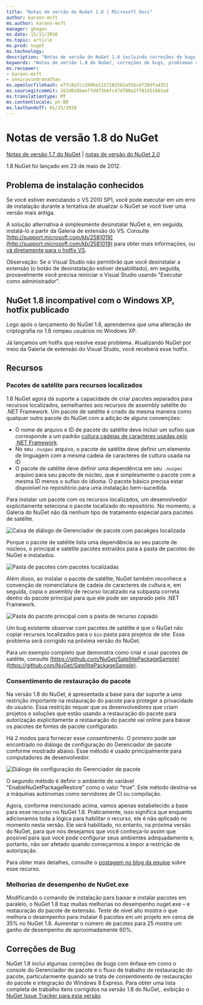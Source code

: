 ```yaml
---
title: "Notas de versão do NuGet 1.8 | Microsoft Docs"
author: karann-msft
ms.author: karann-msft
manager: ghogen
ms.date: 11/11/2016
ms.topic: article
ms.prod: nuget
ms.technology: 
description: "Notas de versão do NuGet 1.8 incluindo correções de bugs, problemas conhecidos, recursos adicionados e DCRs."
keywords: "Notas de versão 1.8 do NuGet, correções de bugs, problemas conhecidos, adicionaram recursos, DCRs"
ms.reviewer:
- karann-msft
- unniravindranathan
ms.openlocfilehash: e77c8a7cc2096e11571025b2a55bc6f20dfa4351
ms.sourcegitcommit: 262d026beeffd4f3b6fc47d780a2f701451663a8
ms.translationtype: MT
ms.contentlocale: pt-BR
ms.lasthandoff: 01/25/2018
---
```

# <a name="nuget-18-release-notes"></a>Notas de versão 1.8 do NuGet

[Notas de versão 1.7 do NuGet](../release-notes/nuget-1.7.md) | [notas de versão do NuGet 2.0](../release-notes/nuget-2.0.md)

1.8 NuGet foi lançado em 23 de maio de 2012.

## <a name="known-installation-issue"></a>Problema de instalação conhecidos
Se você estiver executando o VS 2010 SP1, você pode executar em um erro de instalação durante a tentativa de atualizar o NuGet se você tiver uma versão mais antiga.

A solução alternativa é simplesmente desinstalar NuGet e, em seguida, instalá-lo a partir da Galeria de extensão do VS.  Consulte [http://support.microsoft.com/kb/2581019](http://support.microsoft.com/kb/2581019) para obter mais informações, ou [vá diretamente para o hotfix VS](http://bit.ly/vsixcertfix).

Observação: Se o Visual Studio não permitirão que você desinstalar a extensão (o botão de desinstalação estiver desabilitado), em seguida, provavelmente você precisa reiniciar o Visual Studio usando "Executar como administrador".

## <a name="nuget-18-incompatible-with-windows-xp-hotfix-published"></a>NuGet 1.8 incompatível com o Windows XP, hotfix publicado

Logo após o lançamento do NuGet 1.8, aprendemos que uma alteração de criptografia no 1.8 rompeu usuários no Windows XP.

Já lançamos um hotfix que resolve esse problema.  Atualizando NuGet por meio da Galeria de extensão do Visual Studio, você receberá esse hotfix.

## <a name="features"></a>Recursos

### <a name="satellite-packages-for-localized-resources"></a>Pacotes de satélite para recursos localizados
1.8 NuGet agora dá suporte a capacidade de criar pacotes separados para recursos localizados, semelhantes aos recursos de assembly satélite do .NET Framework.  Um pacote de satélite é criado da mesma maneira como qualquer outro pacote do NuGet com a adição de alguns convenções:

* O nome de arquivo e ID de pacote do satélite deve incluir um sufixo que corresponde a um padrão [cultura cadeias de caracteres usadas pelo .NET Framework](http://msdn.microsoft.com/goglobal/bb896001.aspx).
* No seu `.nuspec` arquivo, o pacote de satélite deve definir um elemento de linguagem com a mesma cadeia de caracteres de cultura usada na ID
* O pacote de satélite deve definir uma dependência em seu `.nuspec` arquivo para seu pacote de núcleo, que é simplesmente o pacote com a mesma ID menos o sufixo do idioma.  O pacote básico precisa estar disponível no repositório para uma instalação bem-sucedida.

Para instalar um pacote com os recursos localizados, um desenvolvedor explicitamente seleciona o pacote localizado do repositório. No momento, a Galeria do NuGet não dá nenhum tipo de tratamento especial para pacotes de satélite.

![Caixa de diálogo de Gerenciador de pacote com pacakges localizada](./media/dlg-w-loc-packs.png)

Porque o pacote de satélite lista uma dependência ao seu pacote de núcleos, o principal e satélite pacotes extraídos para a pasta de pacotes do NuGet e instalados.

![Pasta de pacotes com pacotes localizadas](./media/fldr-loc-packs.png)

Além disso, ao instalar o pacote de satélite, NuGet também reconhece a convenção de nomenclatura de cadeia de caracteres de cultura e, em seguida, copia o assembly de recurso localizado na subpasta correta dentro do pacote principal para que ele pode ser separado pelo .NET Framework.

![Pasta do pacote principal com a pasta de recurso copiado](./media/fldr-copied-loc.png)

Um bug existente observar com pacotes de satélite é que o NuGet não copiar recursos localizados para o `bin` pasta para projetos de site.  Esse problema será corrigido na próxima versão do NuGet.

Para um exemplo completo que demonstra como criar e usar pacotes de satélite, consulte [https://github.com/NuGet/SatellitePackageSample](https://github.com/NuGet/SatellitePackageSample).

### <a name="package-restore-consent"></a>Consentimento de restauração do pacote
Na versão 1.8 do NuGet, é apresentada a base para dar suporte a uma restrição importante na restauração do pacote para proteger a privacidade do usuário. Essa restrição requer que os desenvolvedores que criam projetos e soluções que estão usando a restauração do pacote para autorização explicitamente a restauração do pacote vai online para baixar os pacotes de fontes de pacote configurado.

Há 2 modos para fornecer esse consentimento. O primeiro pode ser encontrado no diálogo de configuração do Gerenciador de pacote conforme mostrado abaixo.  Esse método é usado principalmente para computadores de desenvolvedor.

![Diálogo de configuração do Gerenciador de pacote](./media/pr-consent-configdlg.png)

O segundo método é definir o ambiente de variável "EnableNuGetPackageRestore" como o valor "true".  Este método destina-se a máquinas autônomas como servidores de CI ou compilação.

Agora, conforme mencionado acima, vamos apenas estabelecido a base para esse recurso no NuGet 1.8.  Praticamente, isso significa que enquanto adicionamos toda a lógica para habilitar o recurso, ele é não aplicado no momento nesta versão. Ele será habilitado, no entanto, na próxima versão do NuGet, para que nós desejamos que você conheça-lo assim que possível para que você pode configurar seus ambientes adequadamente e, portanto, não ser afetado quando começarmos a impor a restrição de autorização.

Para obter mais detalhes, consulte o [postagem no blog da equipe](http://blog.nuget.org/20120518/package-restore-and-consent.html) sobre esse recurso.

### <a name="nugetexe-performance-improvements"></a>Melhorias de desempenho de NuGet.exe
Modificando o comando de instalação para baixar e instalar pacotes em paralelo, o NuGet 1.8 traz muitas melhorias no desempenho nuget.exe – e restauração do pacote de extensão.  Teste de nível alto mostra o que melhora o desempenho para instalar 6 pacotes em um projeto em cerca de 35% no NuGet 1.8.  Aumentar o número de pacotes para 25 mostra um ganho de desempenho de aproximadamente 60%.

## <a name="bug-fixes"></a>Correções de Bug
NuGet 1.8 inclui algumas correções de bugs com ênfase em como o console do Gerenciador de pacote e o fluxo de trabalho de restauração do pacote, particularmente quando se trata de consentimento de restauração do pacote e integração do Windows 8 Express.
Para obter uma lista completa de trabalho itens corrigidos na versão 1.8 do NuGet,. exibição o [NuGet Issue Tracker para esta versão](http://nuget.codeplex.com/workitem/list/advanced?keyword=&status=Closed&type=All&priority=All&release=NuGet%201.8&assignedTo=All&component=All&sortField=Votes&sortDirection=Descending&page=0).
